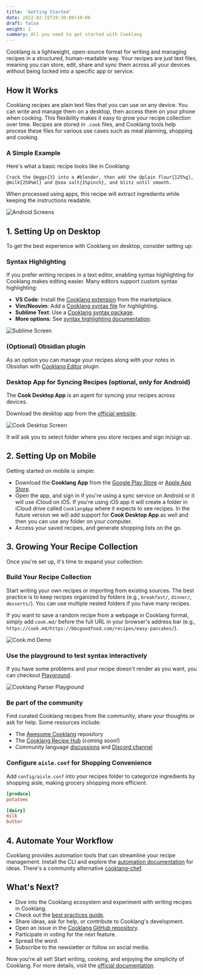 ```yaml
---
title: 'Getting Started'
date: 2022-02-15T19:30:08+10:00
draft: false
weight: 1
summary: All you need to get started with Cooklang
---
```



Cooklang is a lightweight, open-source format for writing and managing recipes in a structured, human-readable way. Your recipes are just text files, meaning you can store, edit, share and sync them across all your devices without being locked into a specific app or service.

## How It Works

Cooklang recipes are plain text files that you can use on any device. You can write and manage them on a desktop, then access them on your phone when cooking. This flexibility makes it easy to grow your recipe collection over time. Recipes are stored in `.cook` files, and Cooklang tools help process these files for various use cases such as meal planning, shopping and cooking.

### A Simple Example

Here's what a basic recipe looks like in Cooklang:

```cooklang
Crack the @eggs{3} into a #blender, then add the @plain flour{125%g},
@milk{250%ml} and @sea salt{1%pinch}, and blitz until smooth.
```

When processed using apps, this recipe will extract ingredients while keeping the instructions readable.

![Android Screens](/guide/app-screens-demo.jpg)

## 1. Setting Up on Desktop

To get the best experience with Cooklang on desktop, consider setting up:

### Syntax Highlighting

<!-- TODO: Update syntax highlighting to support all features -->

If you prefer writing recipes in a text editor, enabling syntax highlighting for Cooklang makes editing easier. Many editors support custom syntax highlighting:

- **VS Code**: Install the [Cooklang extension](https://marketplace.visualstudio.com/items?itemName=dubadub.cook\&ssr=false#overview) from the marketplace.
- **Vim/Neovim**: Add a [Cooklang syntax file](https://github.com/luizribeiro/vim-cooklang) for highlighting.
- **Sublime Text**: Use a [Cooklang syntax package](https://packagecontrol.io/packages/CookLang).
- **More options**: See [syntax highlighting documentation](/docs/syntax-highlighting/).

![Sublime Screen](/guide/sublime-demo.png)

### (Optional) Obsidian plugin

<!-- TODO: Fix Obsidian plugin edit -->

As an option you can manage your recipes along with your notes in Obsidian with
[Cooklang Editor](https://github.com/cooklang/cooklang-obsidian) plugin.

### Desktop App for Syncing Recipes (optional, only for Android)

<!-- TODO: iOS -->

The **Cook Desktop App** is an agent for syncing your recipes across devices.

Download the desktop app from the [official website](https://cook.md/download).

![Cook Desktop Screen](/guide/desktop-app-demo.png)

It will ask you to select folder where you store recipes and sign in/sign up.

## 2. Setting Up on Mobile

Getting started on mobile is simple:

- Download the **Cooklang App** from the [Google Play Store](https://play.google.com/store/apps/details?id=md.cook.android) or [Apple App Store](https://apps.apple.com/us/app/cooklangapp/id1598799259#?platform=iphone).
- Open the app, and sign in if you're using a sync service on Android or it will use iCloud on iOS. If you're using iOS app it will create a folder in iCloud drive called `CooklangApp` where it expects to see recipes. In the future version we will add support for **Cook Desktop App** as well and then you can use any folder on your computer.
- Access your saved recipes, and generate shopping lists on the go.

## 3. Growing Your Recipe Collection

Once you're set up, it's time to expand your collection:

### Build Your Recipe Collection

Start writing your own recipes or importing from existing sources. The best practice is to keep recipes organized by folders (e.g., `breakfast/`, `dinner/`, `desserts/`). You can use multiple nested folders if you have many recipes.

If you want to save a random recipe from a webpage in Cooklang format, simply add `cook.md/` before the full URL in your browser's address bar (e.g., `https://cook.md/https://bbcgoodfood.com/recipes/easy-pancakes/`).

![Cook.md Demo](/guide/cookmd-demo.gif)

### Use the playground to test syntax interactively

If you have some problems and your recipe doesn't render as you want, you can checkout [Playground](https://cooklang.github.io/cooklang-rs/?mode=render).

![Cooklang Parser Playground](/guide/playground-demo.png)

### Be part of the community

Find curated Cooklang recipes from the community, share your thoughts or ask for help. Some resources include:

- The [Awesome Cooklang](https://github.com/cooklang/awesome-cooklang) repository
- The [Cooklang Recipe Hub](https://cook.md) (coming soon!)
- Community language [discussions](https://github.com/cooklang/spec/discussions) and [Discord channel](https://discord.gg/fUVVvUzEEK)


### Configure `aisle.conf` for Shopping Convenience

Add `config/aisle.conf` into your recipes folder to categorize ingredients by shopping aisle, making grocery shopping more efficient.

```toml
[produce]
potatoes

[dairy]
milk
butter
```

## 4. Automate Your Workflow

Cooklang provides automation tools that can streamline your recipe management. Install the CLI and explore the [automation documentation](/cli/help/) for ideas. There's a community alternative [cooklang-chef](https://github.com/Zheoni/cooklang-chef).

## What's Next?

- Dive into the Cooklang ecosystem and experiment with writing recipes in Cooklang.
- Check out the [best practices guide](/docs/best-practices/).
- Share ideas, ask for help, or contribute to Cooklang's development.
- Open an issue in the [Cooklang GitHub repository](https://github.com/cooklang).
- Participate in voting for the next feature.
- Spread the word.
- Subscribe to the newsletter or follow on social media.

Now you're all set! Start writing, cooking, and enjoying the simplicity of Cooklang. For more details, visit the [official documentation](/docs).


